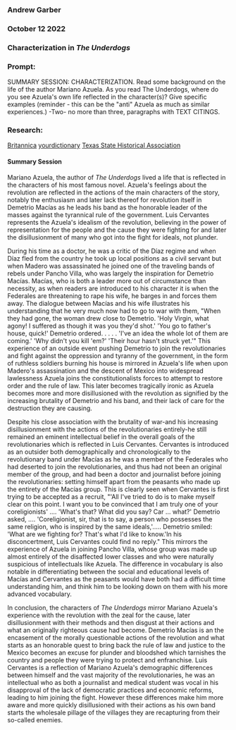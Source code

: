 ### Andrew Garber
### October 12 2022
### Characterization in *The Underdogs* 

### Prompt:
SUMMARY SESSION:  CHARACTERIZATION.  Read some background on the life of the author Mariano Azuela.  As you read The Underdogs, where do you see Azuela's own life reflected in the character(s)? Give specific examples (reminder - this can be the "anti" Azuela as much as similar experiences.)  -Two- no more than three, paragraphs with TEXT CITINGS.  

### Research:
[Britannica](https://www.britannica.com/biography/Mariano-Azuela)
[yourdictionary](https://biography.yourdictionary.com/mariano-azuela)
[Texas State Historical Association](https://www.tshaonline.org/handbook/entries/azuela-mariano)


#### Summary Session
Mariano Azuela, the author of *The Underdogs* lived a life that is reflected in the characters of his most famous novel. Azuela's feelings about the revolution are reflected in the actions of the main characters of the story, notably the enthusiasm and later lack thereof for revolution itself in Demetrio Macías as he leads his band as the honorable leader of the masses against the tyrannical rule of the government. Luis Cervantes represents the Azuela's idealism of the revolution, believing in the power of representation for the people and the cause they were fighting for and later the disillusionment of many who got into the fight for ideals, not plunder.

During his time as a doctor, he was a critic of the Díaz regime and when Díaz fled from the country he took up local positions as a civil servant but when Madero was assassinated he joined one of the traveling bands of rebels under Pancho Villa, who was largely the inspiration for Demetrio Macías. Macías, who is both a leader more out of circumstance than necessity, as when readers are introduced to his character it is when the Federales are threatening to rape his wife, he barges in and forces them away. The dialogue between Macías and his wife illustrates his understanding that he very much now had to go to war with them, "When they had gone, the woman drew close to Demetrio.  'Holy Virgin, what agony! I suffered as though it was you they'd shot.' 'You go to father's house, quick!' Demetrio ordered. . . . . 'I've an idea the whole lot of them are coming.' 'Why didn't you kill 'em?' 'Their hour hasn't struck yet.'" This experience of an outside event pushing Demetrio to join the revolutionaries and fight against the oppression and tyranny of the government, in the form of ruthless soldiers burning his house is mirrored in Azuela's life when upon Madero's assassination and the descent of Mexico into widespread lawlessness Azuela joins the constitutionalists forces to attempt to restore order and the rule of law. This later becomes tragically ironic as Azuela becomes more and more disillusioned with the revolution as signified by the increasing brutality of Demetrio and his band, and their lack of care for the destruction they are causing.

Despite his close association with the brutality of war-and his increasing disillusionment with the actions of the revolutionaries entirely-he still remained an eminent intellectual belief in the overall goals of the revolutionaries which is reflected in Luis Cervantes. Cervantes is introduced as an outsider both demographically and chronologically to the revolutionary band under Macías as he was a member of the Federales who had deserted to join the revolutionaries, and thus had not been an original member of the group, and had been a doctor and journalist before joining the revolutionaries: setting himself apart from the peasants who made up the entirety of the Macías group. This is clearly seen when Cervantes is first trying to be accepted as a recruit, "'All I've tried to do is to make myself clear on this point. I want you to be convinced that I am truly one of your coreligionists' .... 'What's that? What did you say? Car ... what?' Demetrio asked, .... 'Coreligionist, sir, that is to say, a person who possesses the same religion, who is inspired by the same ideals,'..... Demetrio smiled: 'What are we fighting for? That's what I'd like to know.'In his disconcertment, Luis Cervantes could find no reply."  This mirrors the experience of Azuela in joining Pancho Villa, whose group was made up almost entirely of the disaffected lower classes and who were naturally suspicious of intellectuals like Azuela. The difference in vocabulary is also notable in differentiating between the social and educational levels of Macías and Cervantes as the peasants would have both had a difficult time understanding him, and think him to be looking down on them with his more advanced vocabulary.

In conclusion, the characters of *The Underdogs* mirror Mariano Azuela's experience with the revolution with the zeal for the cause, later disillusionment with their methods and then disgust at their actions and what an originally righteous cause had become. Demetrio Macías is an the encasement of the morally questionable actions of the revolution and what starts as an honorable quest to bring back the rule of law and justice to the Mexico becomes an excuse for plunder and bloodshed which tarnishes the country and people they were trying to protect and enfranchise. Luis Cervantes is a reflection of Mariano Azuela's demographic differences between himself and the vast majority of the revolutionaries, he was an intellectual who as both a journalist and medical student was vocal in his disapproval of the lack of democratic practices and economic reforms, leading to him joining the fight. However these differences make him more aware and more quickly disillusioned with their actions as his own band starts the wholesale pillage of the villages they are recapturing from their so-called enemies.